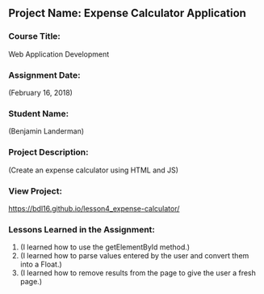 ## Project Name:  Expense Calculator Application

### Course Title:
Web Application Development

### Assignment Date:  
(February 16, 2018)

### Student Name:  
(Benjamin Landerman)

### Project Description:
(Create an expense calculator using HTML and JS)

### View Project:
https://bdl16.github.io/lesson4_expense-calculator/

### Lessons Learned in the Assignment:
1. (I learned how to use the getElementById method.)
2. (I learned how to parse values entered by the user and convert them into a Float.)
3. (I learned how to remove results from the page to give the user a fresh page.)



